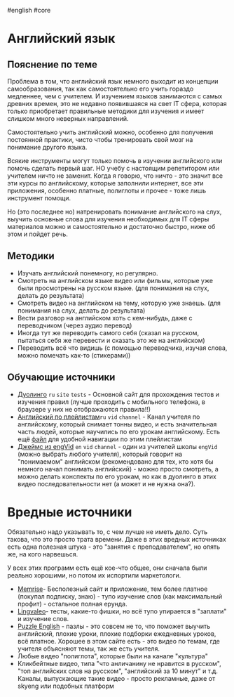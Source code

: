 #english #core
# Английский язык

## Пояснение по теме

Проблема в том, что английский язык немного выходит из концепции самообразования, так как самостоятельно его учить гораздо медленнее, чем с учителем. И изучением языков занимаются с самых древних времен, это не недавно появившаяся на свет IT сфера, которая только приобретает правильные методики для изучения и имеет слишком много неверных направлений.

Самостоятельно учить английский можно, особенно для получения постоянной практики, чисто чтобы тренировать свой мозг на понимание другого языка.

Всякие инструменты могут только помочь в изучении английского или помочь сделать первый шаг. НО учебу с настоящим репетитором или учителем ничто не заменит. Когда я говорю, что ничто - это значит все эти курсы по английскому, которые заполнили интернет, все эти приложения, особенно платные, полиглоты и прочее - тоже лишь инструмент помощи.

Но (это последнее но) натренировать понимание английского на слух, выучить основные слова для изучения необходимых для IT сферы материалов можно и самостоятельно и достаточно быстро, ниже об этом и пойдет речь.

## Методики
- Изучать английский понемногу, но регулярно.
- Смотреть на английском языке видео или фильмы, которые уже были просмотрены на русском языке. (для понимания на слух, делать до результата)
- Смотреть видео на английском на тему, которую уже знаешь. (для понимания на слух, делать до результата)
- Вести разговор на английском хоть с кем-нибудь, даже с переводчиком (через аудио перевод)
- Иногда тут же переводить самого себя (сказал на русском, пытаться себя же перевести и сказать это же на английском)
- Переводить всё что видишь (с помощью переводчика, изучая слова, можно помечать как-то (стикерами))

## Обучающие источники
- [Дуолинго](https://invite.duolingo.com/BDHTZTB5CWWKSI2OGCIUHOI4BU) `ru` `site` `tests` - Основной сайт для прохождения тестов и изучения правил (лучше проходить с мобильного телефона, в браузере у них не отображаются правила!!)
- [Английский по плейлистам](https://www.youtube.com/c/%D0%90%D0%9D%D0%93%D0%9B%D0%98%D0%99%D0%A1%D0%9A%D0%98%D0%99%D0%AF%D0%97%D0%AB%D0%9A%D0%9F%D0%9E%D0%9F%D0%9B%D0%95%D0%99%D0%9B%D0%98%D0%A1%D0%A2%D0%90%D0%9C)`ru` `vid` `channel` - Канал учителя по английскому, который снимает тонны видео, и есть значительная часть людей, которые научились по его урокам английскому. Есть ещё [файл](https://drive.google.com/file/d/1_iO1HudNFw4hs6rKegKg_2vT1alrc62M/view) для удобной навигации по этим плейлистам
- [Джеймс из engVid](https://www.youtube.com/user/JamesESL) `en` `vid` `channel` - один из учителей школы `engVid` (можно выбрать любого учителя), который говорит на "понимаемом" английском (рекомендовано для тех, кто хотя бы немного начал понимать английский) - можно просто смотреть, а можно делать конспекты по его урокам, но как в дуолинго в этих видео последовательности нет (а может и не нужна она?).

# Вредные источники
Обязательно надо указывать то, с чем лучше не иметь дело. Суть такова, что это просто трата времени. Даже в этих вредных источниках есть одна полезная штука - это "занятия с преподавателем", но опять же, на кого нарвешься.

У всех этих программ есть ещё кое-что общее, они сначала были реально хорошими, но потом их испортили маркетологи.

- [Memrise](https://www.memrise.com/ru/)- Бесполезный сайт и приложение, тем более платное (покупал подписку, знаю) - тупо изучение слов (как максимальный профит) - остальное полная ерунда.
- [Lingvaleo](https://lingualeo.com/ru)- тесты, какие-то фишки, но всё тупо упирается в "заплати" и изучение слов.
- [Puzzle English](https://puzzle-english.com/) - пазлы - это совсем не то, что поможет выучить английский, плохие уроки, плохие подборки ежедневных уроков, всё платное. Хорошее в этом сайте есть - это видео по темам, где учителя объясняют темы, так же есть учителя.
- Любые видео "полиглота", которые были на канале "культура"
- Кликбейтные видео, типа "что анличанину не нравится в русском", "топ английских слов на русском", "английский за 10 минут" и т.д. Каналы, выпускающие такие видео - просто рекламные, даже от skyeng или подобных платформ